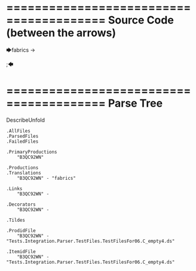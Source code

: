 ========================================
Source Code (between the arrows)
========================================

🡆fabrics -> 

;🡄

========================================
Parse Tree
========================================
DescribeUnfold

    .AllFiles
    .ParsedFiles
    .FailedFiles

    .PrimaryProductions
        "B3QC92WN" 

    .Productions
    .Translations
        "B3QC92WN" - "fabrics"

    .Links
        "B3QC92WN" - 

    .Decorators
        "B3QC92WN" - 

    .Tildes

    .ProdidFile
        "B3QC92WN" - "Tests.Integration.Parser.TestFiles.TestFilesFor06.C_empty4.ds"

    .ItemidFile
        "B3QC92WN" - "Tests.Integration.Parser.TestFiles.TestFilesFor06.C_empty4.ds"

